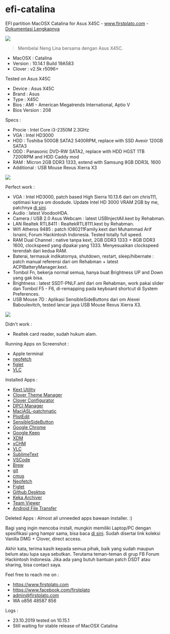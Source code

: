 # efi-catalina

EFI partition MacOSX Catalina for Asus X45C - www.firstplato.com - <a href="https://github.com/ipang-dwi/efi-mojave/wiki" target="_blank">Dokumentasi Lengkapnya</a>

<img src="https://raw.githubusercontent.com/ipang-dwi/efi-catalina/master/img/1.png" />

> Membelai Neng Lina bersama dengan Asus X45C.

- MacOSX : Catalina
- Version : 10.14.1 Build 19A583
- Clover : v2.5k r5096+ 

Tested on Asus X45C
- Device : Asus X45C
- Brand : Asus
- Type : X45C
- Bios : AMI - American Megatrends International, Aptio V
- Bios Version : 208

Specs :
- Procie : Intel Core i3-2350M 2.3GHz
- VGA : Intel HD3000
- HDD : Toshiba 500GB SATA2 5400RPM, replace with SSD Avexir 120GB SATA3
- ODD : Panasonic DVD-RW SATA2, replace with HDD HGST 1TB 7200RPM and HDD Caddy mod
- RAM : Micron 2GB DDR3 1333, extend with Samsung 8GB DDR3L 1600
- Additional : USB Mouse Rexus Xierra X3

<img src="https://raw.githubusercontent.com/ipang-dwi/efi-catalina/master/img/2.png" />

Perfect work :
- VGA : Intel HD3000, patch based High Sierra 10.13.6 dari om chris111, optimasi karya om dosdude. Update Intel HD 3000 VRAM 2GB by me, patchnya <a href="https://github.com/ipang-dwi/ihd3000">di sini</a>.
- Audio : latest VoodooHDA.
- Camera / USB 2.0 Asus Webcam : latest USBInjectAll.kext by Rehabman.
- LAN Realtek RTL8411 : RealtekRTL8111.kext by Rehabman.
- Wifi Atheros 9485 : patch IO80211Family.kext dari Muhammad Arif Isnaini, Forum Hackintosh Indonesia. Tested totally full speed.
- RAM Dual Channel : native tanpa kext, 2GB DDR3 1333 + 8GB DDR3 1600, clockspeed yang dipakai yang 1333. Menyesuaikan clockspeed terendah dari kedua RAM.
- Baterai, termasuk indikatornya, shutdown, restart, sleep/hibernate : patch manual referensi dari om Rehabman + latest ACPIBatteryManager.kext.
- Tombol Fn, bekerja normal semua, hanya buat Brightness UP and Down yang gak bisa.
- Brightness : latest SSDT-PNLF.aml dari om Rehabman, work pakai slider dan Tombol F5 - F6, di-remapping pada keyboard shortcut di System Preferences.
- USB Mouse 7D : Aplikasi SensibleSideButtons dari om Alexei Baboulevitch, tested lancar jaya USB Mouse Rexus Xierra X3.

<img src="https://raw.githubusercontent.com/ipang-dwi/efi-catalina/master/img/3.png" />

Didn't work :
- Realtek card reader, sudah hukum alam.

Running Apps on Screenshot :
- Apple terminal
- <a href="https://github.com/dylanaraps/neofetch" target="blank">neofetch</a>
- <a href="http://www.figlet.org/" target="blank">figlet</a>
- <a href="https://www.videolan.org/vlc/index.html" target="blank">VLC</a>

Installed Apps :
- <a href="http://cvad-mac.narod.ru/index/0-4" target="blank">Kext Utility</a>
- <a href="https://sourceforge.net/projects/cloverefiboot/" target="blank">Clover Theme Manager</a>
- <a href="https://sourceforge.net/projects/cloverefiboot/" target="blank">Clover Configurator</a>
- <a href="https://sourceforge.net/projects/dpcimanager/" target="blank">DPCI Manager</a>
- <a href="https://bitbucket.org/RehabMan/os-x-maciasl-patchmatic/src" target="blank">MaciASL-patchmatic</a>
- <a href="https://www.fatcatsoftware.com/plisteditpro/" target="blank">PlistEdit</a>
- <a href="https://sensible-side-buttons.archagon.net" target="blank">SensibleSideButton</a>
- <a href="https://www.google.com/chrome/" target="blank">Google Chrome</a>
- <a href="https://keep.google.com/" target="blank">Google Keep</a>
- <a href="http://xdman.sourceforge.net/" target="blank">XDM</a>
- <a href="https://sourceforge.net/projects/xchm/" target="blank">xCHM</a>
- <a href="https://www.videolan.org/vlc/index.html" target="blank">VLC</a>
- <a href="https://www.sublimetext.com/" target="blank">SublimeText</a>
- <a href="https://code.visualstudio.com/" target="blank">VSCode</a>
- <a href="https://brew.sh/" target="blank">Brew</a>
- <a href="https://git-scm.com/" target="blank">git</a>
- <a href="https://cmus.github.io/" target="blank">cmus</a> 
- <a href="https://github.com/dylanaraps/neofetch" target="blank">Neofetch</a>
- <a href="http://www.figlet.org/" target="blank">Figlet</a>
- <a href="https://desktop.github.com/" target="blank">Github Desktop</a>
- <a href="https://www.keka.io/en/" target="blank">Keka Archiver</a>
- <a href="https://www.teamviewer.com/en-us/download/mac-os/" target="blank">Team Viewer</a>
- <a href="https://www.android.com/filetransfer/" target="blank">Android File Transfer</a>

Deleted Apps :
Almost all unneeded apps bawaan installer. :)

Bagi yang ingin mencoba install, mungkin memiliki Laptop/PC dengan spesifikasi yang hampir sama, bisa baca <a href="https://github.com/ipang-dwi/efi-high-sierra/wiki" target="blank">di sini</a>. Sudah disertai link koleksi Vanilla DMG + Clover, direct access.

Akhir kata, terima kasih kepada semua pihak, baik yang sudah maupun belum atau lupa saya sebutkan. Terutama teman-teman di grup FB Forum Hackintosh Indonesia. Jika ada yang butuh bantuan patch DSDT atau sharing, bisa contact saya.

Feel free to reach me on :
- https://www.firstplato.com
- https://www.facebook.com/firstplato
- admin@firstplato.com
- WA o856 48587 856

Logs :
- 23.10.2019 tested on 10.15.1
- Still waiting for stable release of MacOSX Catalina
